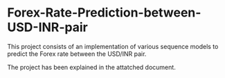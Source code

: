 # Forex-Rate-Prediction-between-USD-INR-pair
This project consists of an implementation of various sequence models to predict the Forex rate between the USD/INR pair. 

The project has been explained in the attatched document.
